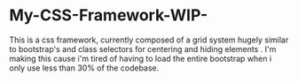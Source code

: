 # My-CSS-Framework-WIP-
This is a css framework, currently composed of a grid system hugely similar to bootstrap's and class selectors for centering and hiding elements . I'm making this cause i'm tired of having to load the entire bootstrap when i only use less than 30% of the codebase.
